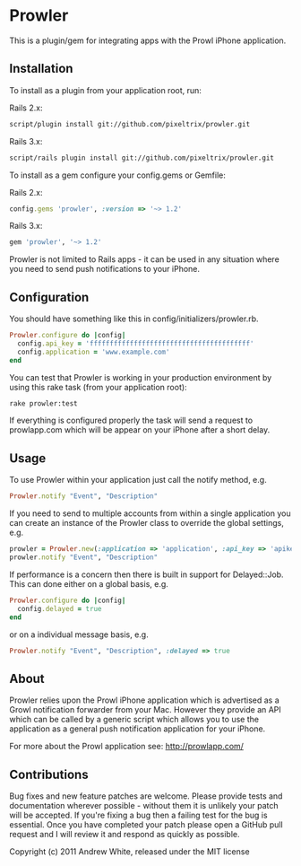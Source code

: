 Prowler
=======

This is a plugin/gem for integrating apps with the Prowl iPhone application.

Installation
------------

To install as a plugin from your application root, run:

Rails 2.x:

``` sh
script/plugin install git://github.com/pixeltrix/prowler.git
```

Rails 3.x:

``` sh
script/rails plugin install git://github.com/pixeltrix/prowler.git
```

To install as a gem configure your config.gems or Gemfile:

Rails 2.x:

``` ruby
config.gems 'prowler', :version => '~> 1.2'
```

Rails 3.x:

``` ruby
gem 'prowler', '~> 1.2'
```

Prowler is not limited to Rails apps - it can be used in any situation
where you need to send push notifications to your iPhone.

Configuration
-------------

You should have something like this in config/initializers/prowler.rb.

``` ruby
Prowler.configure do |config|
  config.api_key = 'ffffffffffffffffffffffffffffffffffffffff'
  config.application = 'www.example.com'
end
```

You can test that Prowler is working in your production environment by using
this rake task (from your application root):

``` sh
rake prowler:test
```

If everything is configured properly the task will send a request to
prowlapp.com which will be appear on your iPhone after a short delay.

Usage
-----

To use Prowler within your application just call the notify method, e.g.

``` ruby
Prowler.notify "Event", "Description"
```

If you need to send to multiple accounts from within a single application you
can create an instance of the Prowler class to override the global settings, e.g.

``` ruby
prowler = Prowler.new(:application => 'application', :api_key => 'apikey')
prowler.notify "Event", "Description"
```

If performance is a concern then there is built in support for Delayed::Job.
This can done either on a global basis, e.g.

``` ruby
Prowler.configure do |config|
  config.delayed = true
end
```

or on a individual message basis, e.g.

``` ruby
Prowler.notify "Event", "Description", :delayed => true
```

About
-----

Prowler relies upon the Prowl iPhone application which is advertised as
a Growl notification forwarder from your Mac. However they provide an API
which can be called by a generic script which allows you to use the
application as a general push notification application for your iPhone.

For more about the Prowl application see: http://prowlapp.com/

Contributions
-------------

Bug fixes and new feature patches are welcome. Please provide tests and
documentation wherever possible - without them it is unlikely your patch
will be accepted. If you're fixing a bug then a failing test for the bug
is essential. Once you have completed your patch please open a GitHub
pull request and I will review it and respond as quickly as possible.

Copyright (c) 2011 Andrew White, released under the MIT license
